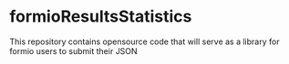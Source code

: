 # formioResultsStatistics
This repository contains opensource code that will serve as a library for formio users to submit their JSON 
